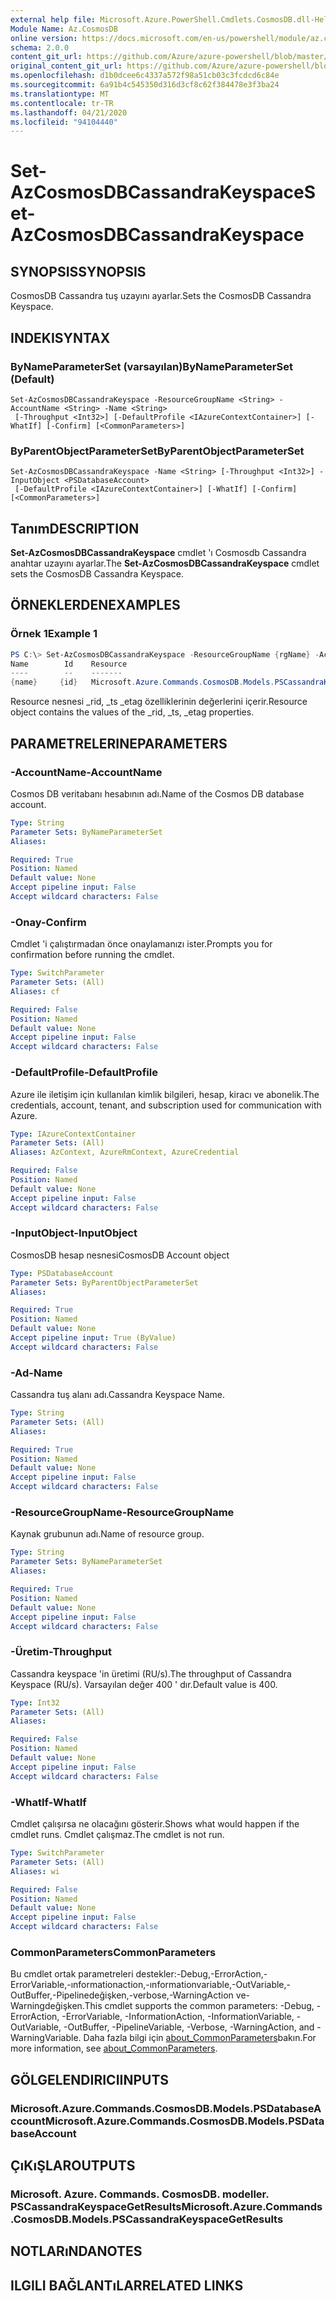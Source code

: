 ```yaml
---
external help file: Microsoft.Azure.PowerShell.Cmdlets.CosmosDB.dll-Help.xml
Module Name: Az.CosmosDB
online version: https://docs.microsoft.com/en-us/powershell/module/az.cosmosdb/set-azcosmosdbcassandrakeyspace
schema: 2.0.0
content_git_url: https://github.com/Azure/azure-powershell/blob/master/src/CosmosDB/CosmosDB/help/Set-AzCosmosDBCassandraKeyspace.md
original_content_git_url: https://github.com/Azure/azure-powershell/blob/master/src/CosmosDB/CosmosDB/help/Set-AzCosmosDBCassandraKeyspace.md
ms.openlocfilehash: d1b0dcee6c4337a572f98a51cb03c3fcdcd6c84e
ms.sourcegitcommit: 6a91b4c545350d316d3cf8c62f384478e3f3ba24
ms.translationtype: MT
ms.contentlocale: tr-TR
ms.lasthandoff: 04/21/2020
ms.locfileid: "94104440"
---
```

# <span data-ttu-id="01eed-101">Set-AzCosmosDBCassandraKeyspace</span><span class="sxs-lookup"><span data-stu-id="01eed-101">Set-AzCosmosDBCassandraKeyspace</span></span>

## <span data-ttu-id="01eed-102">SYNOPSIS</span><span class="sxs-lookup"><span data-stu-id="01eed-102">SYNOPSIS</span></span>
<span data-ttu-id="01eed-103">CosmosDB Cassandra tuş uzayını ayarlar.</span><span class="sxs-lookup"><span data-stu-id="01eed-103">Sets the CosmosDB Cassandra Keyspace.</span></span>

## <span data-ttu-id="01eed-104">INDEKI</span><span class="sxs-lookup"><span data-stu-id="01eed-104">SYNTAX</span></span>

### <span data-ttu-id="01eed-105">ByNameParameterSet (varsayılan)</span><span class="sxs-lookup"><span data-stu-id="01eed-105">ByNameParameterSet (Default)</span></span>
```
Set-AzCosmosDBCassandraKeyspace -ResourceGroupName <String> -AccountName <String> -Name <String>
 [-Throughput <Int32>] [-DefaultProfile <IAzureContextContainer>] [-WhatIf] [-Confirm] [<CommonParameters>]
```

### <span data-ttu-id="01eed-106">ByParentObjectParameterSet</span><span class="sxs-lookup"><span data-stu-id="01eed-106">ByParentObjectParameterSet</span></span>
```
Set-AzCosmosDBCassandraKeyspace -Name <String> [-Throughput <Int32>] -InputObject <PSDatabaseAccount>
 [-DefaultProfile <IAzureContextContainer>] [-WhatIf] [-Confirm] [<CommonParameters>]
```

## <span data-ttu-id="01eed-107">Tanım</span><span class="sxs-lookup"><span data-stu-id="01eed-107">DESCRIPTION</span></span>
<span data-ttu-id="01eed-108">**Set-AzCosmosDBCassandraKeyspace** cmdlet 'ı Cosmosdb Cassandra anahtar uzayını ayarlar.</span><span class="sxs-lookup"><span data-stu-id="01eed-108">The **Set-AzCosmosDBCassandraKeyspace** cmdlet sets the CosmosDB Cassandra Keyspace.</span></span>

## <span data-ttu-id="01eed-109">ÖRNEKLERDEN</span><span class="sxs-lookup"><span data-stu-id="01eed-109">EXAMPLES</span></span>

### <span data-ttu-id="01eed-110">Örnek 1</span><span class="sxs-lookup"><span data-stu-id="01eed-110">Example 1</span></span>
```powershell
PS C:\> Set-AzCosmosDBCassandraKeyspace -ResourceGroupName {rgName} -AccountName {accountName} -Name {keyspaceName}
Name        Id    Resource
----        --    -------
{name}     {id}   Microsoft.Azure.Commands.CosmosDB.Models.PSCassandraKeyspaceGetPropertiesResource
```

<span data-ttu-id="01eed-111">Resource nesnesi _rid, _ts _etag özelliklerinin değerlerini içerir.</span><span class="sxs-lookup"><span data-stu-id="01eed-111">Resource object contains the values of the _rid, _ts, _etag properties.</span></span>

## <span data-ttu-id="01eed-112">PARAMETRELERINE</span><span class="sxs-lookup"><span data-stu-id="01eed-112">PARAMETERS</span></span>

### <span data-ttu-id="01eed-113">-AccountName</span><span class="sxs-lookup"><span data-stu-id="01eed-113">-AccountName</span></span>
<span data-ttu-id="01eed-114">Cosmos DB veritabanı hesabının adı.</span><span class="sxs-lookup"><span data-stu-id="01eed-114">Name of the Cosmos DB database account.</span></span>

```yaml
Type: String
Parameter Sets: ByNameParameterSet
Aliases:

Required: True
Position: Named
Default value: None
Accept pipeline input: False
Accept wildcard characters: False
```

### <span data-ttu-id="01eed-115">-Onay</span><span class="sxs-lookup"><span data-stu-id="01eed-115">-Confirm</span></span>
<span data-ttu-id="01eed-116">Cmdlet 'i çalıştırmadan önce onaylamanızı ister.</span><span class="sxs-lookup"><span data-stu-id="01eed-116">Prompts you for confirmation before running the cmdlet.</span></span>

```yaml
Type: SwitchParameter
Parameter Sets: (All)
Aliases: cf

Required: False
Position: Named
Default value: None
Accept pipeline input: False
Accept wildcard characters: False
```

### <span data-ttu-id="01eed-117">-DefaultProfile</span><span class="sxs-lookup"><span data-stu-id="01eed-117">-DefaultProfile</span></span>
<span data-ttu-id="01eed-118">Azure ile iletişim için kullanılan kimlik bilgileri, hesap, kiracı ve abonelik.</span><span class="sxs-lookup"><span data-stu-id="01eed-118">The credentials, account, tenant, and subscription used for communication with Azure.</span></span>

```yaml
Type: IAzureContextContainer
Parameter Sets: (All)
Aliases: AzContext, AzureRmContext, AzureCredential

Required: False
Position: Named
Default value: None
Accept pipeline input: False
Accept wildcard characters: False
```

### <span data-ttu-id="01eed-119">-InputObject</span><span class="sxs-lookup"><span data-stu-id="01eed-119">-InputObject</span></span>
<span data-ttu-id="01eed-120">CosmosDB hesap nesnesi</span><span class="sxs-lookup"><span data-stu-id="01eed-120">CosmosDB Account object</span></span>

```yaml
Type: PSDatabaseAccount
Parameter Sets: ByParentObjectParameterSet
Aliases:

Required: True
Position: Named
Default value: None
Accept pipeline input: True (ByValue)
Accept wildcard characters: False
```

### <span data-ttu-id="01eed-121">-Ad</span><span class="sxs-lookup"><span data-stu-id="01eed-121">-Name</span></span>
<span data-ttu-id="01eed-122">Cassandra tuş alanı adı.</span><span class="sxs-lookup"><span data-stu-id="01eed-122">Cassandra Keyspace Name.</span></span>

```yaml
Type: String
Parameter Sets: (All)
Aliases:

Required: True
Position: Named
Default value: None
Accept pipeline input: False
Accept wildcard characters: False
```

### <span data-ttu-id="01eed-123">-ResourceGroupName</span><span class="sxs-lookup"><span data-stu-id="01eed-123">-ResourceGroupName</span></span>
<span data-ttu-id="01eed-124">Kaynak grubunun adı.</span><span class="sxs-lookup"><span data-stu-id="01eed-124">Name of resource group.</span></span>

```yaml
Type: String
Parameter Sets: ByNameParameterSet
Aliases:

Required: True
Position: Named
Default value: None
Accept pipeline input: False
Accept wildcard characters: False
```

### <span data-ttu-id="01eed-125">-Üretim</span><span class="sxs-lookup"><span data-stu-id="01eed-125">-Throughput</span></span>
<span data-ttu-id="01eed-126">Cassandra keyspace 'in üretimi (RU/s).</span><span class="sxs-lookup"><span data-stu-id="01eed-126">The throughput of Cassandra Keyspace (RU/s).</span></span>
<span data-ttu-id="01eed-127">Varsayılan değer 400 ' dır.</span><span class="sxs-lookup"><span data-stu-id="01eed-127">Default value is 400.</span></span>

```yaml
Type: Int32
Parameter Sets: (All)
Aliases:

Required: False
Position: Named
Default value: None
Accept pipeline input: False
Accept wildcard characters: False
```

### <span data-ttu-id="01eed-128">-WhatIf</span><span class="sxs-lookup"><span data-stu-id="01eed-128">-WhatIf</span></span>
<span data-ttu-id="01eed-129">Cmdlet çalışırsa ne olacağını gösterir.</span><span class="sxs-lookup"><span data-stu-id="01eed-129">Shows what would happen if the cmdlet runs.</span></span>
<span data-ttu-id="01eed-130">Cmdlet çalışmaz.</span><span class="sxs-lookup"><span data-stu-id="01eed-130">The cmdlet is not run.</span></span>

```yaml
Type: SwitchParameter
Parameter Sets: (All)
Aliases: wi

Required: False
Position: Named
Default value: None
Accept pipeline input: False
Accept wildcard characters: False
```

### <span data-ttu-id="01eed-131">CommonParameters</span><span class="sxs-lookup"><span data-stu-id="01eed-131">CommonParameters</span></span>
<span data-ttu-id="01eed-132">Bu cmdlet ortak parametreleri destekler:-Debug,-ErrorAction,-ErrorVariable,-ınformationaction,-ınformationvariable,-OutVariable,-OutBuffer,-Pipelinedeğişken,-verbose,-WarningAction ve-Warningdeğişken.</span><span class="sxs-lookup"><span data-stu-id="01eed-132">This cmdlet supports the common parameters: -Debug, -ErrorAction, -ErrorVariable, -InformationAction, -InformationVariable, -OutVariable, -OutBuffer, -PipelineVariable, -Verbose, -WarningAction, and -WarningVariable.</span></span> <span data-ttu-id="01eed-133">Daha fazla bilgi için [about_CommonParameters](http://go.microsoft.com/fwlink/?LinkID=113216)bakın.</span><span class="sxs-lookup"><span data-stu-id="01eed-133">For more information, see [about_CommonParameters](http://go.microsoft.com/fwlink/?LinkID=113216).</span></span>

## <span data-ttu-id="01eed-134">GÖLGELENDIRICI</span><span class="sxs-lookup"><span data-stu-id="01eed-134">INPUTS</span></span>

### <span data-ttu-id="01eed-135">Microsoft.Azure.Commands.CosmosDB.Models.PSDatabaseAccount</span><span class="sxs-lookup"><span data-stu-id="01eed-135">Microsoft.Azure.Commands.CosmosDB.Models.PSDatabaseAccount</span></span>

## <span data-ttu-id="01eed-136">ÇıKıŞLAR</span><span class="sxs-lookup"><span data-stu-id="01eed-136">OUTPUTS</span></span>

### <span data-ttu-id="01eed-137">Microsoft. Azure. Commands. CosmosDB. modeller. PSCassandraKeyspaceGetResults</span><span class="sxs-lookup"><span data-stu-id="01eed-137">Microsoft.Azure.Commands.CosmosDB.Models.PSCassandraKeyspaceGetResults</span></span>

## <span data-ttu-id="01eed-138">NOTLARıNDA</span><span class="sxs-lookup"><span data-stu-id="01eed-138">NOTES</span></span>

## <span data-ttu-id="01eed-139">ILGILI BAĞLANTıLAR</span><span class="sxs-lookup"><span data-stu-id="01eed-139">RELATED LINKS</span></span>
